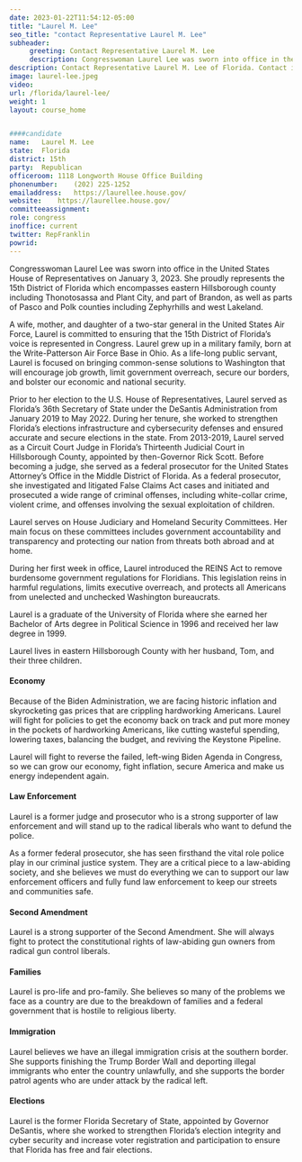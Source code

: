 ```yaml
---
date: 2023-01-22T11:54:12-05:00
title: "Laurel M. Lee"
seo_title: "contact Representative Laurel M. Lee"
subheader:
     greeting: Contact Representative Laurel M. Lee 
     description: Congresswoman Laurel Lee was sworn into office in the United States House of Representatives on January 3, 2023.
description: Contact Representative Laurel M. Lee of Florida. Contact information for Laurel M. Lee includes email address, phone number, and mailing address.
image: laurel-lee.jpeg
video: 
url: /florida/laurel-lee/
weight: 1
layout: course_home


####candidate
name:	Laurel M. Lee
state:	Florida
district: 15th
party:	Republican
officeroom:	1118 Longworth House Office Building
phonenumber:	(202) 225-1252
emailaddress:	https://laurellee.house.gov/
website:	https://laurellee.house.gov/
committeeassignment: 
role: congress
inoffice: current
twitter: RepFranklin
powrid: 
---
```


Congresswoman Laurel Lee was sworn into office in the United States House of Representatives on January 3, 2023.  She proudly represents the 15th District of Florida which encompasses eastern Hillsborough county including Thonotosassa and Plant City, and part of Brandon, as well as parts of Pasco and Polk counties including Zephyrhills and west Lakeland.

A wife, mother, and daughter of a two-star general in the United States Air Force, Laurel is committed to ensuring that the 15th District of Florida’s voice is represented in Congress. Laurel grew up in a military family, born at the Write-Patterson Air Force Base in Ohio. As a life-long public servant, Laurel is focused on bringing common-sense solutions to Washington that will encourage job growth, limit government overreach, secure our borders, and bolster our economic and national security.  

Prior to her election to the U.S. House of Representatives, Laurel served as Florida’s 36th Secretary of State under the DeSantis Administration from January 2019 to May 2022. During her tenure, she worked to strengthen Florida’s elections infrastructure and cybersecurity defenses and ensured accurate and secure elections in the state. From 2013-2019, Laurel served as a Circuit Court Judge in Florida’s Thirteenth Judicial Court in Hillsborough County, appointed by then-Governor Rick Scott. Before becoming a judge, she served as a federal prosecutor for the United States Attorney’s Office in the Middle District of Florida. As a federal prosecutor, she investigated and litigated False Claims Act cases and initiated and prosecuted a wide range of criminal offenses, including white-collar crime, violent crime, and offenses involving the sexual exploitation of children.  

Laurel serves on House Judiciary and Homeland Security Committees. Her main focus on these committees includes government accountability and transparency and protecting our nation from threats both abroad and at home.  

During her first week in office, Laurel introduced the REINS Act to remove burdensome government regulations for Floridians. This legislation reins in harmful regulations, limits executive overreach, and protects all Americans from unelected and unchecked Washington bureaucrats.  

Laurel is a graduate of the University of Florida where she earned her Bachelor of Arts degree in Political Science in 1996 and received her law degree in 1999. 

Laurel lives in eastern Hillsborough County with her husband, Tom, and their three children.

#### Economy
Because of the Biden Administration, we are facing historic inflation and skyrocketing gas prices that are crippling hardworking Americans. Laurel will fight for policies to get the economy back on track and put more money in the pockets of hardworking Americans, like cutting wasteful spending, lowering taxes, balancing the budget, and reviving the Keystone Pipeline.

Laurel will fight to reverse the failed, left-wing Biden Agenda in Congress, so we can grow our economy, fight inflation, secure America and make us energy independent again.

#### Law Enforcement
Laurel is a former judge and prosecutor who is a strong supporter of law enforcement and will stand up to the radical liberals who want to defund the police.

As a former federal prosecutor, she has seen firsthand the vital role police play in our criminal justice system. They are a critical piece to a law-abiding society, and she believes we must do everything we can to support our law enforcement officers and fully fund law enforcement to keep our streets and communities safe.

#### Second Amendment
Laurel is a strong supporter of the Second Amendment. She will always fight to protect the constitutional rights of law-abiding gun owners from radical gun control liberals.

#### Families
Laurel is pro-life and pro-family. She believes so many of the problems we face as a country are due to the breakdown of families and a federal government that is hostile to religious liberty.

#### Immigration
Laurel believes we have an illegal immigration crisis at the southern border. She supports finishing the Trump Border Wall and deporting illegal immigrants who enter the country unlawfully, and she supports the border patrol agents who are under attack by the radical left.

#### Elections
Laurel is the former Florida Secretary of State, appointed by Governor DeSantis, where she worked to strengthen Florida’s election integrity and cyber security and increase voter registration and participation to ensure that Florida has free and fair elections.